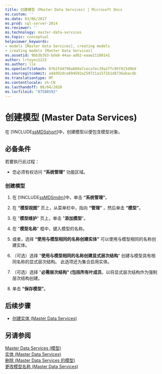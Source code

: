 ```yaml
---
title: 创建模型 (Master Data Services) | Microsoft Docs
ms.custom: ''
ms.date: 03/06/2017
ms.prod: sql-server-2014
ms.reviewer: ''
ms.technology: master-data-services
ms.topic: conceptual
helpviewer_keywords:
- models [Master Data Services], creating models
- creating models [Master Data Services]
ms.assetid: 9bb3b3b3-bde8-44aa-ad62-eaae21188141
author: lrtoyou1223
ms.author: lle
ms.openlocfilehash: 07b2f44798a689a7ceca7ec39a2ffc95f015d9b9
ms.sourcegitcommit: ad4d92dce894592a259721a1571b1d8736abacdb
ms.translationtype: MT
ms.contentlocale: zh-CN
ms.lasthandoff: 08/04/2020
ms.locfileid: "87588592"
---
```

# <a name="create-a-model-master-data-services"></a>创建模型 (Master Data Services)
  在 [!INCLUDE[ssMDSshort](../includes/ssmdsshort-md.md)]中，创建模型以便包含模型对象。  
  
## <a name="prerequisites"></a>必备条件  
 若要执行此过程：  
  
-   您必须有权访问 **“系统管理”** 功能区域。  
  
### <a name="to-create-a-model"></a>创建模型  
  
1.  在 [!INCLUDE[ssMDSmdm](../includes/ssmdsmdm-md.md)]中，单击 **“系统管理”**。  
  
2.  在 **“模型视图”** 页上，从菜单栏中，指向 **“管理”** ，然后单击 **“模型”**。  
  
3.  在 "**模型维护**" 页上，单击 "**添加模型**"。  
  
4.  在 "**模型名称**" 框中，键入模型的名称。  
  
5.  或者，选择 **“使用与模型相同的名称创建实体”** 可以使用与模型相同的名称创建实体。  
  
6.  （可选）选择 "**使用与模型相同的名称创建显式层次结构**" 创建与模型具有相同名称的显式层次结构。 此选项还为集合启用实体。  
  
7.  （可选）选择 "**必需层次结构" (包括所有叶成员**，以将显式层次结构作为强制层次结构创建。  
  
8.  单击 **“保存模型”**。  
  
## <a name="next-steps"></a>后续步骤  
  
-   [创建实体 (Master Data Services)](create-an-entity-master-data-services.md)  
  
## <a name="see-also"></a>另请参阅  
 [Master Data Services &#40;模型&#41;](../../2014/master-data-services/models-master-data-services.md)   
 [实体 &#40;Master Data Services&#41;](../../2014/master-data-services/entities-master-data-services.md)   
 [删除 &#40;Master Data Services 的模型&#41;](../../2014/master-data-services/delete-a-model-master-data-services.md)   
 [更改模型名称 &#40;Master Data Services&#41;](../../2014/master-data-services/change-a-model-name-master-data-services.md)  
  
  
